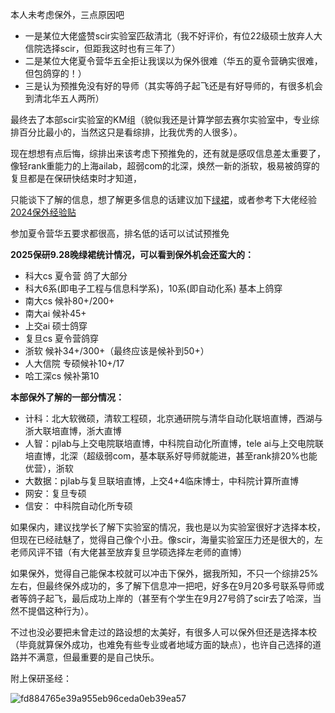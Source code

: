 本人未考虑保外，三点原因吧
* 一是某位大佬盛赞scir实验室匹敌清北（我不好评价，有位22级硕士放弃人大信院选择scir，但距我这时也有三年了）
* 二是某位大佬夏令营华五全拒让我误以为保外很难（华五的夏令营确实很难，但包鸽穿的！）
* 三是认为预推免没有好的导师（其实等鸽子起飞还是有好导师的，有很多机会到清北华五人两所）

最终去了本部scir实验室的KM组（貌似我还是计算学部去赛尔实验室中，专业综排百分比最小的，当然这只是看综排，比我优秀的人很多）。

现在想想有点后悔，综排出来该考虑下预推免的，还有就是感叹信息差太重要了，像轻rank重能力的上海ailab，超弱com的北深，焕然一新的浙软，极易被鸽穿的复旦都是在保研快结束时才知道，

只能谈下了解的信息，想了解更多信息的话建议加下[绿裙](https://github.com/CS-BAOYAN)，或者参考下大佬经验[2024保外经验贴](https://www.zhihu.com/collection/967421846)

参加夏令营华五要求都很高，排名低的话可以试试预推免

**2025保研9.28晚绿裙统计情况，可以看到保外机会还蛮大的：**

* 科大cs 夏令营 鸽了大部分
* 科大6系(即电子工程与信息科学系)，10系(即自动化系) 基本上鸽穿
* 南大cs 候补80+/200+
* 南大ai  候补45+
* 上交ai 硕士鸽穿
* 复旦cs 夏令营鸽穿
* 浙软 候补34+/300+（最终应该是候补到50+）
* 人大信院 专硕候补10+/17 
* 哈工深cs  候补第10

**本部保外了解的一部分情况：**

* 计科：北大软微硕，清软工程硕，北京通研院与清华自动化联培直博，西湖与浙大联培直博，浙大直博
* 人智：pjlab与上交电院联培直博，中科院自动化所直博，tele ai与上交电院联培直博，北深（超级弱com，基本联系好导师就能进，甚至rank排20%也能优营），浙软
* 大数据：pjlab与复旦联培直博，上交4+4临床博士，中科院计算所直博
* 网安：复旦专硕
* 信安： 中科院自动化所专硕

如果保内，建议找学长了解下实验室的情况，我也是以为实验室很好才选择本校，但现在已经祛魅了，觉得自己像个小丑。像scir，海量实验室压力还是很大的，左老师风评不错（有大佬甚至放弃复旦学硕选择左老师的直博）

如果保外，觉得自己能保本校就可以冲击下保外，据我所知，不只一个综排25%左右，但最终保外成功的，多了解下信息冲一把吧，好多在9月20多号联系导师或者等鸽子起飞，最后成功上岸的（甚至有个学生在9月27号鸽了scir去了哈深，当然不提倡这种行为）。

不过也没必要把未曾走过的路设想的太美好，有很多人可以保外但还是选择本校（毕竟就算保外成功，也难免有些专业或者地域方面的缺点），也许自己选择的道路并不满意，但最重要的是自己快乐。

附上保研圣经：

![fd884765e39a955eb96ceda0eb39ea57](https://github.com/user-attachments/assets/d73ee124-ae99-4fd1-8cab-65ece913327d)

